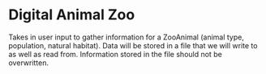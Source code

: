 # Digital Animal Zoo

Takes in user input to gather information for a ZooAnimal (animal type, population, natural habitat).
Data will be stored in a file that we will write to as well as read from.
Information stored in the file should not be overwritten.
